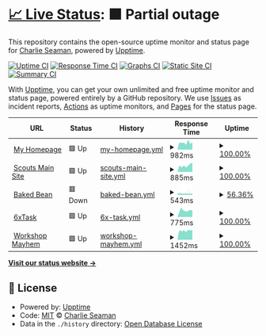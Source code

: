 # [📈 Live Status](https://casman300.github.io/my_website_upptimes): <!--live status--> **🟧 Partial outage**

This repository contains the open-source uptime monitor and status page for [Charlie Seaman](http://www.casman.co.uk), powered by [Upptime](https://github.com/upptime/upptime).

[![Uptime CI](https://github.com/casman300/my_website_upptimes/workflows/Uptime%20CI/badge.svg)](https://github.com/casman300/my_website_upptimes/actions?query=workflow%3A%22Uptime+CI%22)
[![Response Time CI](https://github.com/casman300/my_website_upptimes/workflows/Response%20Time%20CI/badge.svg)](https://github.com/casman300/my_website_upptimes/actions?query=workflow%3A%22Response+Time+CI%22)
[![Graphs CI](https://github.com/casman300/my_website_upptimes/workflows/Graphs%20CI/badge.svg)](https://github.com/casman300/my_website_upptimes/actions?query=workflow%3A%22Graphs+CI%22)
[![Static Site CI](https://github.com/casman300/my_website_upptimes/workflows/Static%20Site%20CI/badge.svg)](https://github.com/casman300/my_website_upptimes/actions?query=workflow%3A%22Static+Site+CI%22)
[![Summary CI](https://github.com/casman300/my_website_upptimes/workflows/Summary%20CI/badge.svg)](https://github.com/casman300/my_website_upptimes/actions?query=workflow%3A%22Summary+CI%22)

With [Upptime](https://upptime.js.org), you can get your own unlimited and free uptime monitor and status page, powered entirely by a GitHub repository. We use [Issues](https://github.com/casman300/my_website_upptimes/issues) as incident reports, [Actions](https://github.com/casman300/my_website_upptimes/actions) as uptime monitors, and [Pages](https://casman300.github.io/my_website_upptimes) for the status page.

<!--start: status pages-->
<!-- This summary is generated by Upptime (https://github.com/upptime/upptime) -->
<!-- Do not edit this manually, your changes will be overwritten -->
<!-- prettier-ignore -->
| URL | Status | History | Response Time | Uptime |
| --- | ------ | ------- | ------------- | ------ |
| <img alt="" src="https://favicons.githubusercontent.com/casman.co.uk" height="13"> [My Homepage](https://casman.co.uk) | 🟩 Up | [my-homepage.yml](https://github.com/casman300/my_website_upptimes/commits/HEAD/history/my-homepage.yml) | <details><summary><img alt="Response time graph" src="./graphs/my-homepage/response-time-week.png" height="20"> 982ms</summary><br><a href="https://casman300.github.io/my_website_upptimes/history/my-homepage"><img alt="Response time 1015" src="https://img.shields.io/endpoint?url=https%3A%2F%2Fraw.githubusercontent.com%2Fcasman300%2Fmy_website_upptimes%2FHEAD%2Fapi%2Fmy-homepage%2Fresponse-time.json"></a><br><a href="https://casman300.github.io/my_website_upptimes/history/my-homepage"><img alt="24-hour response time 1499" src="https://img.shields.io/endpoint?url=https%3A%2F%2Fraw.githubusercontent.com%2Fcasman300%2Fmy_website_upptimes%2FHEAD%2Fapi%2Fmy-homepage%2Fresponse-time-day.json"></a><br><a href="https://casman300.github.io/my_website_upptimes/history/my-homepage"><img alt="7-day response time 982" src="https://img.shields.io/endpoint?url=https%3A%2F%2Fraw.githubusercontent.com%2Fcasman300%2Fmy_website_upptimes%2FHEAD%2Fapi%2Fmy-homepage%2Fresponse-time-week.json"></a><br><a href="https://casman300.github.io/my_website_upptimes/history/my-homepage"><img alt="30-day response time 875" src="https://img.shields.io/endpoint?url=https%3A%2F%2Fraw.githubusercontent.com%2Fcasman300%2Fmy_website_upptimes%2FHEAD%2Fapi%2Fmy-homepage%2Fresponse-time-month.json"></a><br><a href="https://casman300.github.io/my_website_upptimes/history/my-homepage"><img alt="1-year response time 1060" src="https://img.shields.io/endpoint?url=https%3A%2F%2Fraw.githubusercontent.com%2Fcasman300%2Fmy_website_upptimes%2FHEAD%2Fapi%2Fmy-homepage%2Fresponse-time-year.json"></a></details> | <details><summary><a href="https://casman300.github.io/my_website_upptimes/history/my-homepage">100.00%</a></summary><a href="https://casman300.github.io/my_website_upptimes/history/my-homepage"><img alt="All-time uptime 94.56%" src="https://img.shields.io/endpoint?url=https%3A%2F%2Fraw.githubusercontent.com%2Fcasman300%2Fmy_website_upptimes%2FHEAD%2Fapi%2Fmy-homepage%2Fuptime.json"></a><br><a href="https://casman300.github.io/my_website_upptimes/history/my-homepage"><img alt="24-hour uptime 100.00%" src="https://img.shields.io/endpoint?url=https%3A%2F%2Fraw.githubusercontent.com%2Fcasman300%2Fmy_website_upptimes%2FHEAD%2Fapi%2Fmy-homepage%2Fuptime-day.json"></a><br><a href="https://casman300.github.io/my_website_upptimes/history/my-homepage"><img alt="7-day uptime 100.00%" src="https://img.shields.io/endpoint?url=https%3A%2F%2Fraw.githubusercontent.com%2Fcasman300%2Fmy_website_upptimes%2FHEAD%2Fapi%2Fmy-homepage%2Fuptime-week.json"></a><br><a href="https://casman300.github.io/my_website_upptimes/history/my-homepage"><img alt="30-day uptime 100.00%" src="https://img.shields.io/endpoint?url=https%3A%2F%2Fraw.githubusercontent.com%2Fcasman300%2Fmy_website_upptimes%2FHEAD%2Fapi%2Fmy-homepage%2Fuptime-month.json"></a><br><a href="https://casman300.github.io/my_website_upptimes/history/my-homepage"><img alt="1-year uptime 92.82%" src="https://img.shields.io/endpoint?url=https%3A%2F%2Fraw.githubusercontent.com%2Fcasman300%2Fmy_website_upptimes%2FHEAD%2Fapi%2Fmy-homepage%2Fuptime-year.json"></a></details>
| <img alt="" src="https://favicons.githubusercontent.com/12hs.org.uk" height="13"> [Scouts Main Site](https://12hs.org.uk) | 🟩 Up | [scouts-main-site.yml](https://github.com/casman300/my_website_upptimes/commits/HEAD/history/scouts-main-site.yml) | <details><summary><img alt="Response time graph" src="./graphs/scouts-main-site/response-time-week.png" height="20"> 885ms</summary><br><a href="https://casman300.github.io/my_website_upptimes/history/scouts-main-site"><img alt="Response time 909" src="https://img.shields.io/endpoint?url=https%3A%2F%2Fraw.githubusercontent.com%2Fcasman300%2Fmy_website_upptimes%2FHEAD%2Fapi%2Fscouts-main-site%2Fresponse-time.json"></a><br><a href="https://casman300.github.io/my_website_upptimes/history/scouts-main-site"><img alt="24-hour response time 1239" src="https://img.shields.io/endpoint?url=https%3A%2F%2Fraw.githubusercontent.com%2Fcasman300%2Fmy_website_upptimes%2FHEAD%2Fapi%2Fscouts-main-site%2Fresponse-time-day.json"></a><br><a href="https://casman300.github.io/my_website_upptimes/history/scouts-main-site"><img alt="7-day response time 885" src="https://img.shields.io/endpoint?url=https%3A%2F%2Fraw.githubusercontent.com%2Fcasman300%2Fmy_website_upptimes%2FHEAD%2Fapi%2Fscouts-main-site%2Fresponse-time-week.json"></a><br><a href="https://casman300.github.io/my_website_upptimes/history/scouts-main-site"><img alt="30-day response time 811" src="https://img.shields.io/endpoint?url=https%3A%2F%2Fraw.githubusercontent.com%2Fcasman300%2Fmy_website_upptimes%2FHEAD%2Fapi%2Fscouts-main-site%2Fresponse-time-month.json"></a><br><a href="https://casman300.github.io/my_website_upptimes/history/scouts-main-site"><img alt="1-year response time 945" src="https://img.shields.io/endpoint?url=https%3A%2F%2Fraw.githubusercontent.com%2Fcasman300%2Fmy_website_upptimes%2FHEAD%2Fapi%2Fscouts-main-site%2Fresponse-time-year.json"></a></details> | <details><summary><a href="https://casman300.github.io/my_website_upptimes/history/scouts-main-site">100.00%</a></summary><a href="https://casman300.github.io/my_website_upptimes/history/scouts-main-site"><img alt="All-time uptime 99.71%" src="https://img.shields.io/endpoint?url=https%3A%2F%2Fraw.githubusercontent.com%2Fcasman300%2Fmy_website_upptimes%2FHEAD%2Fapi%2Fscouts-main-site%2Fuptime.json"></a><br><a href="https://casman300.github.io/my_website_upptimes/history/scouts-main-site"><img alt="24-hour uptime 100.00%" src="https://img.shields.io/endpoint?url=https%3A%2F%2Fraw.githubusercontent.com%2Fcasman300%2Fmy_website_upptimes%2FHEAD%2Fapi%2Fscouts-main-site%2Fuptime-day.json"></a><br><a href="https://casman300.github.io/my_website_upptimes/history/scouts-main-site"><img alt="7-day uptime 100.00%" src="https://img.shields.io/endpoint?url=https%3A%2F%2Fraw.githubusercontent.com%2Fcasman300%2Fmy_website_upptimes%2FHEAD%2Fapi%2Fscouts-main-site%2Fuptime-week.json"></a><br><a href="https://casman300.github.io/my_website_upptimes/history/scouts-main-site"><img alt="30-day uptime 100.00%" src="https://img.shields.io/endpoint?url=https%3A%2F%2Fraw.githubusercontent.com%2Fcasman300%2Fmy_website_upptimes%2FHEAD%2Fapi%2Fscouts-main-site%2Fuptime-month.json"></a><br><a href="https://casman300.github.io/my_website_upptimes/history/scouts-main-site"><img alt="1-year uptime 99.65%" src="https://img.shields.io/endpoint?url=https%3A%2F%2Fraw.githubusercontent.com%2Fcasman300%2Fmy_website_upptimes%2FHEAD%2Fapi%2Fscouts-main-site%2Fuptime-year.json"></a></details>
| <img alt="" src="https://favicons.githubusercontent.com/baked-bean.co.uk" height="13"> [Baked Bean](https://baked-bean.co.uk) | 🟥 Down | [baked-bean.yml](https://github.com/casman300/my_website_upptimes/commits/HEAD/history/baked-bean.yml) | <details><summary><img alt="Response time graph" src="./graphs/baked-bean/response-time-week.png" height="20"> 543ms</summary><br><a href="https://casman300.github.io/my_website_upptimes/history/baked-bean"><img alt="Response time 739" src="https://img.shields.io/endpoint?url=https%3A%2F%2Fraw.githubusercontent.com%2Fcasman300%2Fmy_website_upptimes%2FHEAD%2Fapi%2Fbaked-bean%2Fresponse-time.json"></a><br><a href="https://casman300.github.io/my_website_upptimes/history/baked-bean"><img alt="24-hour response time 450" src="https://img.shields.io/endpoint?url=https%3A%2F%2Fraw.githubusercontent.com%2Fcasman300%2Fmy_website_upptimes%2FHEAD%2Fapi%2Fbaked-bean%2Fresponse-time-day.json"></a><br><a href="https://casman300.github.io/my_website_upptimes/history/baked-bean"><img alt="7-day response time 543" src="https://img.shields.io/endpoint?url=https%3A%2F%2Fraw.githubusercontent.com%2Fcasman300%2Fmy_website_upptimes%2FHEAD%2Fapi%2Fbaked-bean%2Fresponse-time-week.json"></a><br><a href="https://casman300.github.io/my_website_upptimes/history/baked-bean"><img alt="30-day response time 581" src="https://img.shields.io/endpoint?url=https%3A%2F%2Fraw.githubusercontent.com%2Fcasman300%2Fmy_website_upptimes%2FHEAD%2Fapi%2Fbaked-bean%2Fresponse-time-month.json"></a><br><a href="https://casman300.github.io/my_website_upptimes/history/baked-bean"><img alt="1-year response time 753" src="https://img.shields.io/endpoint?url=https%3A%2F%2Fraw.githubusercontent.com%2Fcasman300%2Fmy_website_upptimes%2FHEAD%2Fapi%2Fbaked-bean%2Fresponse-time-year.json"></a></details> | <details><summary><a href="https://casman300.github.io/my_website_upptimes/history/baked-bean">56.36%</a></summary><a href="https://casman300.github.io/my_website_upptimes/history/baked-bean"><img alt="All-time uptime 99.37%" src="https://img.shields.io/endpoint?url=https%3A%2F%2Fraw.githubusercontent.com%2Fcasman300%2Fmy_website_upptimes%2FHEAD%2Fapi%2Fbaked-bean%2Fuptime.json"></a><br><a href="https://casman300.github.io/my_website_upptimes/history/baked-bean"><img alt="24-hour uptime 49.60%" src="https://img.shields.io/endpoint?url=https%3A%2F%2Fraw.githubusercontent.com%2Fcasman300%2Fmy_website_upptimes%2FHEAD%2Fapi%2Fbaked-bean%2Fuptime-day.json"></a><br><a href="https://casman300.github.io/my_website_upptimes/history/baked-bean"><img alt="7-day uptime 56.36%" src="https://img.shields.io/endpoint?url=https%3A%2F%2Fraw.githubusercontent.com%2Fcasman300%2Fmy_website_upptimes%2FHEAD%2Fapi%2Fbaked-bean%2Fuptime-week.json"></a><br><a href="https://casman300.github.io/my_website_upptimes/history/baked-bean"><img alt="30-day uptime 89.96%" src="https://img.shields.io/endpoint?url=https%3A%2F%2Fraw.githubusercontent.com%2Fcasman300%2Fmy_website_upptimes%2FHEAD%2Fapi%2Fbaked-bean%2Fuptime-month.json"></a><br><a href="https://casman300.github.io/my_website_upptimes/history/baked-bean"><img alt="1-year uptime 99.16%" src="https://img.shields.io/endpoint?url=https%3A%2F%2Fraw.githubusercontent.com%2Fcasman300%2Fmy_website_upptimes%2FHEAD%2Fapi%2Fbaked-bean%2Fuptime-year.json"></a></details>
| <img alt="" src="https://6xtask.co.uk/ASSETS/favicon/favicon.ico" height="13"> [6xTask](https://6xtask.co.uk) | 🟩 Up | [6x-task.yml](https://github.com/casman300/my_website_upptimes/commits/HEAD/history/6x-task.yml) | <details><summary><img alt="Response time graph" src="./graphs/6x-task/response-time-week.png" height="20"> 775ms</summary><br><a href="https://casman300.github.io/my_website_upptimes/history/6x-task"><img alt="Response time 1163" src="https://img.shields.io/endpoint?url=https%3A%2F%2Fraw.githubusercontent.com%2Fcasman300%2Fmy_website_upptimes%2FHEAD%2Fapi%2F6x-task%2Fresponse-time.json"></a><br><a href="https://casman300.github.io/my_website_upptimes/history/6x-task"><img alt="24-hour response time 815" src="https://img.shields.io/endpoint?url=https%3A%2F%2Fraw.githubusercontent.com%2Fcasman300%2Fmy_website_upptimes%2FHEAD%2Fapi%2F6x-task%2Fresponse-time-day.json"></a><br><a href="https://casman300.github.io/my_website_upptimes/history/6x-task"><img alt="7-day response time 775" src="https://img.shields.io/endpoint?url=https%3A%2F%2Fraw.githubusercontent.com%2Fcasman300%2Fmy_website_upptimes%2FHEAD%2Fapi%2F6x-task%2Fresponse-time-week.json"></a><br><a href="https://casman300.github.io/my_website_upptimes/history/6x-task"><img alt="30-day response time 1283" src="https://img.shields.io/endpoint?url=https%3A%2F%2Fraw.githubusercontent.com%2Fcasman300%2Fmy_website_upptimes%2FHEAD%2Fapi%2F6x-task%2Fresponse-time-month.json"></a><br><a href="https://casman300.github.io/my_website_upptimes/history/6x-task"><img alt="1-year response time 1162" src="https://img.shields.io/endpoint?url=https%3A%2F%2Fraw.githubusercontent.com%2Fcasman300%2Fmy_website_upptimes%2FHEAD%2Fapi%2F6x-task%2Fresponse-time-year.json"></a></details> | <details><summary><a href="https://casman300.github.io/my_website_upptimes/history/6x-task">100.00%</a></summary><a href="https://casman300.github.io/my_website_upptimes/history/6x-task"><img alt="All-time uptime 99.60%" src="https://img.shields.io/endpoint?url=https%3A%2F%2Fraw.githubusercontent.com%2Fcasman300%2Fmy_website_upptimes%2FHEAD%2Fapi%2F6x-task%2Fuptime.json"></a><br><a href="https://casman300.github.io/my_website_upptimes/history/6x-task"><img alt="24-hour uptime 100.00%" src="https://img.shields.io/endpoint?url=https%3A%2F%2Fraw.githubusercontent.com%2Fcasman300%2Fmy_website_upptimes%2FHEAD%2Fapi%2F6x-task%2Fuptime-day.json"></a><br><a href="https://casman300.github.io/my_website_upptimes/history/6x-task"><img alt="7-day uptime 100.00%" src="https://img.shields.io/endpoint?url=https%3A%2F%2Fraw.githubusercontent.com%2Fcasman300%2Fmy_website_upptimes%2FHEAD%2Fapi%2F6x-task%2Fuptime-week.json"></a><br><a href="https://casman300.github.io/my_website_upptimes/history/6x-task"><img alt="30-day uptime 100.00%" src="https://img.shields.io/endpoint?url=https%3A%2F%2Fraw.githubusercontent.com%2Fcasman300%2Fmy_website_upptimes%2FHEAD%2Fapi%2F6x-task%2Fuptime-month.json"></a><br><a href="https://casman300.github.io/my_website_upptimes/history/6x-task"><img alt="1-year uptime 99.55%" src="https://img.shields.io/endpoint?url=https%3A%2F%2Fraw.githubusercontent.com%2Fcasman300%2Fmy_website_upptimes%2FHEAD%2Fapi%2F6x-task%2Fuptime-year.json"></a></details>
| <img alt="" src="https://www.workshopmayhem.co.uk/wp-content/uploads/2019/09/cropped-WM-Logo-180x180.png" height="13"> [Workshop Mayhem](https://www.workshopmayhem.co.uk) | 🟩 Up | [workshop-mayhem.yml](https://github.com/casman300/my_website_upptimes/commits/HEAD/history/workshop-mayhem.yml) | <details><summary><img alt="Response time graph" src="./graphs/workshop-mayhem/response-time-week.png" height="20"> 1452ms</summary><br><a href="https://casman300.github.io/my_website_upptimes/history/workshop-mayhem"><img alt="Response time 1479" src="https://img.shields.io/endpoint?url=https%3A%2F%2Fraw.githubusercontent.com%2Fcasman300%2Fmy_website_upptimes%2FHEAD%2Fapi%2Fworkshop-mayhem%2Fresponse-time.json"></a><br><a href="https://casman300.github.io/my_website_upptimes/history/workshop-mayhem"><img alt="24-hour response time 1561" src="https://img.shields.io/endpoint?url=https%3A%2F%2Fraw.githubusercontent.com%2Fcasman300%2Fmy_website_upptimes%2FHEAD%2Fapi%2Fworkshop-mayhem%2Fresponse-time-day.json"></a><br><a href="https://casman300.github.io/my_website_upptimes/history/workshop-mayhem"><img alt="7-day response time 1452" src="https://img.shields.io/endpoint?url=https%3A%2F%2Fraw.githubusercontent.com%2Fcasman300%2Fmy_website_upptimes%2FHEAD%2Fapi%2Fworkshop-mayhem%2Fresponse-time-week.json"></a><br><a href="https://casman300.github.io/my_website_upptimes/history/workshop-mayhem"><img alt="30-day response time 1387" src="https://img.shields.io/endpoint?url=https%3A%2F%2Fraw.githubusercontent.com%2Fcasman300%2Fmy_website_upptimes%2FHEAD%2Fapi%2Fworkshop-mayhem%2Fresponse-time-month.json"></a><br><a href="https://casman300.github.io/my_website_upptimes/history/workshop-mayhem"><img alt="1-year response time 1505" src="https://img.shields.io/endpoint?url=https%3A%2F%2Fraw.githubusercontent.com%2Fcasman300%2Fmy_website_upptimes%2FHEAD%2Fapi%2Fworkshop-mayhem%2Fresponse-time-year.json"></a></details> | <details><summary><a href="https://casman300.github.io/my_website_upptimes/history/workshop-mayhem">100.00%</a></summary><a href="https://casman300.github.io/my_website_upptimes/history/workshop-mayhem"><img alt="All-time uptime 97.33%" src="https://img.shields.io/endpoint?url=https%3A%2F%2Fraw.githubusercontent.com%2Fcasman300%2Fmy_website_upptimes%2FHEAD%2Fapi%2Fworkshop-mayhem%2Fuptime.json"></a><br><a href="https://casman300.github.io/my_website_upptimes/history/workshop-mayhem"><img alt="24-hour uptime 100.00%" src="https://img.shields.io/endpoint?url=https%3A%2F%2Fraw.githubusercontent.com%2Fcasman300%2Fmy_website_upptimes%2FHEAD%2Fapi%2Fworkshop-mayhem%2Fuptime-day.json"></a><br><a href="https://casman300.github.io/my_website_upptimes/history/workshop-mayhem"><img alt="7-day uptime 100.00%" src="https://img.shields.io/endpoint?url=https%3A%2F%2Fraw.githubusercontent.com%2Fcasman300%2Fmy_website_upptimes%2FHEAD%2Fapi%2Fworkshop-mayhem%2Fuptime-week.json"></a><br><a href="https://casman300.github.io/my_website_upptimes/history/workshop-mayhem"><img alt="30-day uptime 100.00%" src="https://img.shields.io/endpoint?url=https%3A%2F%2Fraw.githubusercontent.com%2Fcasman300%2Fmy_website_upptimes%2FHEAD%2Fapi%2Fworkshop-mayhem%2Fuptime-month.json"></a><br><a href="https://casman300.github.io/my_website_upptimes/history/workshop-mayhem"><img alt="1-year uptime 97.33%" src="https://img.shields.io/endpoint?url=https%3A%2F%2Fraw.githubusercontent.com%2Fcasman300%2Fmy_website_upptimes%2FHEAD%2Fapi%2Fworkshop-mayhem%2Fuptime-year.json"></a></details>

<!--end: status pages-->

[**Visit our status website →**](https://casman300.github.io/my_website_upptimes)

## 📄 License

- Powered by: [Upptime](https://github.com/upptime/upptime)
- Code: [MIT](./LICENSE) © [Charlie Seaman](http://www.casman.co.uk)
- Data in the `./history` directory: [Open Database License](https://opendatacommons.org/licenses/odbl/1-0/)
